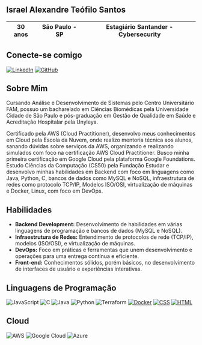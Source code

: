 ## Israel Alexandre Teófilo Santos

| 30 anos | São Paulo - SP | Estagiário Santander - Cybersecurity |
|---------|----------------|--------------------------------------|

## Conecte-se comigo

[![LinkedIn](https://img.shields.io/badge/LinkedIn-0077B5?style=for-the-badge&logo=linkedin&logoColor=white)](https://www.linkedin.com/in/israel-santos-/) 
[![GitHub](https://img.shields.io/badge/GitHub-100000?style=for-the-badge&logo=github&logoColor=white)](https://github.com/Raelfrances)

## Sobre Mim

Cursando Análise e Desenvolvimento de Sistemas pelo Centro Universitário FAM, possuo um bacharelado em Ciências Biomédicas pela Universidade Cidade de São Paulo e pós-graduação em Gestão de Qualidade em Saúde e Acreditação Hospitalar pela Unyleya.

Certificado pela AWS (Cloud Practitioner), desenvolvo meus conhecimentos em Cloud pela Escola da Nuvem, onde realizo mentoria técnica aos alunos, sanando dúvidas sobre serviços da AWS, organizando e realizando simulados com foco na certificação AWS Cloud Practitioner. Busco minha primeira certificação em Google Cloud pela plataforma Google Foundations. Estudo Ciências da Computação (CS50) pela Fundação Estudar e desenvolvo minhas habilidades em Backend com foco em linguagens como Java, Python, C, bancos de dados como MySQL e NoSQL, infraestrutura de redes como protocolo TCP/IP, Modelos ISO/OSI, virtualização de máquinas e Docker, Linux, com foco em DevOps.

## Habilidades

- **Backend Development:** Desenvolvimento de habilidades em várias linguagens de programação e bancos de dados (MySQL e NoSQL).
- **Infraestrutura de Redes:** Entendimento de protocolos de rede (TCP/IP), modelos (ISO/OSI), e virtualização de máquinas.
- **DevOps:** Foco em práticas e ferramentas que unem desenvolvimento e operações para uma entrega contínua e eficiente.
- **Front-end:** Conhecimentos sólidos, porém básicos, no desenvolvimento de interfaces de usuário e experiências interativas.

## Linguagens de Programação

![JavaScript](https://img.shields.io/badge/javascript-%23F7DF1E.svg?style=for-the-badge&logo=javascript&logoColor=black)
![C](https://img.shields.io/badge/C-00599C?style=for-the-badge&logo=c&logoColor=white)
![Java](https://img.shields.io/badge/java-%23ED8B00.svg?style=for-the-badge&logo=openjdk&logoColor=white)
![Python](https://img.shields.io/badge/python-3670A0?style=for-the-badge&logo=python&logoColor=ffdd54)
![Terraform](https://img.shields.io/badge/terraform-%235835CC.svg?style=for-the-badge&logo=terraform&logoColor=white)
[![Docker](https://img.shields.io/badge/docker-%232496ED.svg?style=for-the-badge&logo=docker&logoColor=white)](https://docs.docker.com)
[![CSS](https://img.shields.io/badge/CSS-1572B6?style=for-the-badge&logo=css3&logoColor=white)](https://developer.mozilla.org/en-US/docs/Web/CSS)
[![HTML](https://img.shields.io/badge/HTML-E34F26?style=for-the-badge&logo=html5&logoColor=white)](https://developer.mozilla.org/en-US/docs/Web/HTML)

## Cloud

![AWS](https://img.shields.io/badge/AWS-%23FF9900.svg?style=for-the-badge&logo=amazon-aws&logoColor=white)
![Google Cloud](https://img.shields.io/badge/GoogleCloud-%234285F4.svg?style=for-the-badge&logo=google-cloud&logoColor=white)
![Azure](https://img.shields.io/badge/Azure-%230072C6.svg?style=for-the-badge&logo=microsoft-azure&logoColor=white)



<!---
Raelfrances/Raelfrances is a ✨ special ✨ repository because its `README.md` (this file) appears on your GitHub profile.
You can click the Preview link to take a look at your changes.
--->
